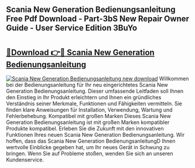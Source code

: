 ## Scania New Generation Bedienungsanleitung Free Pdf Download - Part-3bS New Repair Owner Guide - User Service Edition 3BuYo

# <h2><a href="http://df2hp7.blite.top/?on=Scania+New+Generation+Bedienungsanleitung">🔗Download 👉🔴 Scania New Generation Bedienungsanleitung</a></h2>

[![Scania New Generation Bedienungsanleitung new download](https://i.imgur.com/lujVjoI.png)](http://df2hp7.blite.top/?on=Scania+New+Generation+Bedienungsanleitung)
Willkommen bei der Bedienungsanleitung für Ihr neu eingerichtetes Scania New Generation Bedienungsanleitung. Dieser umfassende Leitfaden soll Ihnen den Einstieg in Ihr Produkt erleichtern und Ihnen ein gründliches Verständnis seiner Merkmale, Funktionen und Fähigkeiten vermitteln. Sie finden klare Anweisungen für Installation, Verwendung, Wartung und Fehlerbehebung. Kompatibel mit großen Marken Dieses Scania New Generation Bedienungsanleitung ist mit großen Marken kompatibler Produkte kompatibel. Erleben Sie die Zukunft mit den innovativen Funktionen Ihres neuen Scania New Generation Bedienungsanleitung. Wir hoffen, dass das Scania New Generation BedienungsanleitungD Ihnen wertvolle Einblicke gegeben hat, um Ihr neues Gerät in Schwung zu bringen. Wenn Sie auf Probleme stoßen, wenden Sie sich an unseren Kundenservice.

